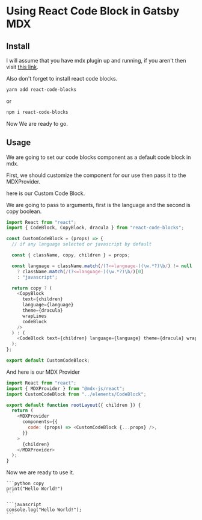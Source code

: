 # Using React Code Block in Gatsby MDX

## Install

I will assume that you have mdx plugin up and running, if you aren't then visit [this link](https://www.gatsbyjs.com/plugins/gatsby-plugin-mdx).

Also don't forget to install react code blocks.

```sh
yarn add react-code-blocks
```

or

```sh
npm i react-code-blocks
```

Now We are ready to go.

## Usage

We are going to set our code blocks component as a default code block in mdx.

First, we should customize the component for our use then pass it to the MDXProvider.

here is our Custom Code Block.

We are going to pass to arguments, first is the language and the second is copy boolean.

```javascript
import React from "react";
import { CodeBlock, CopyBlock, dracula } from "react-code-blocks";

const CustomCodeBlock = (props) => {
  // if any language selected or javascript by default

  const { className, copy, children } = props;

  const language = className.match(/(?<=language-)(\w.*?)\b/) != null
    ? className.match(/(?<=language-)(\w.*?)\b/)[0]
    : "javascript";

  return copy ? (
    <CopyBlock
      text={children}
      language={language}
      theme={dracula}
      wrapLines
      codeBlock
    />
  ) : (
    <CodeBlock text={children} language={language} theme={dracula} wrapLines />
  );
};

export default CustomCodeBlock;
```

And here is our MDX Provider

```javascript
import React from "react";
import { MDXProvider } from "@mdx-js/react";
import CustomCodeBlock from "../elements/CodeBlock";

export default function rootLayout({ children }) {
  return (
    <MDXProvider
      components={{
        code: (props) => <CustomCodeBlock {...props} />,
      }}
    >
      {children}
    </MDXProvider>
  );
}
```

Now we are ready to use it.

````mdx
```python copy
print("Hello World!")
```

```javascript
console.log("Hello World!");
```
````
